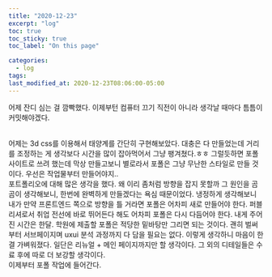 ```yaml
---
title: "2020-12-23"
excerpt: "log"
toc: true
toc_sticky: true
toc_label: "On this page"

categories:
  - log
tags:
last_modified_at: 2020-12-23T08:06:00-05:00
---
```


어제 잔디 심는 걸 깜빡했다.
이제부턴 컴퓨터 끄기 직전이 아니라 생각날 때마다 틈틈이 커밋해야겠다.

<br />
어제는 3d css를 이용해서 태양계를 간단히 구현해보았다.
대충은 다 만들었는데 거리를 조정하는 게 생각보다 시간을 많이 잡아먹어서 그냥 팽겨쳤다.ㅎㅎ
그럴듯하면 포폴 사이트로 쓰려 했는데 막상 만들고보니 별로라서 포폴은 그냥 무난한 스타일로 만들 것이다.
우선은 작업물부터 만들어야지..

<br />
포트폴리오에 대해 많은 생각을 했다. 왜 이리 좀처럼 방향을 잡지 못할까 그 원인을 곰곰이 생각해보니, 한번에 완벽하게 만들겠다는 욕심 때문이었다. 냉정하게 생각해보니 내가 만약 프론트엔드 쪽으로 방향을 틀 거라면 포폴은 어차피 새로 만들어야 한다. 퍼블리셔로서 취업 전선에 바로 뛰어든다 해도 어차피 포폴은 다시 다듬어야 한다. 내게 주어진 시간은 한달. 학원에 제출할 포폴은 적당한 밑바탕만 그리면 되는 것이다. 괜히 벌써부터 서브페이지며 uxui 분석 과정까지 다 담을 필요는 없다. 이렇게 생각하니 마음이 한결 가벼워졌다. 일단은 리뉴얼 + 메인 페이지까지만 할 생각이다. 그 외의 디테일들은 수료 후에 따로 더 보강할 생각이다.
<br />
이제부터 포폴 작업에 들어간다.
